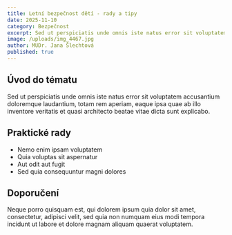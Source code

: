 ```yaml
---
title: Letní bezpečnost dětí - rady a tipy
date: 2025-11-10
category: Bezpečnost
excerpt: Sed ut perspiciatis unde omnis iste natus error sit voluptatem accusantium doloremque laudantium, totam rem aperiam.
image: /uploads/img_4467.jpg
author: MUDr. Jana Šlechtová
published: true
---
```


## Úvod do tématu

Sed ut perspiciatis unde omnis iste natus error sit voluptatem accusantium doloremque laudantium, totam rem aperiam, eaque ipsa quae ab illo inventore veritatis et quasi architecto beatae vitae dicta sunt explicabo.

## Praktické rady

- Nemo enim ipsam voluptatem
- Quia voluptas sit aspernatur
- Aut odit aut fugit
- Sed quia consequuntur magni dolores

## Doporučení

Neque porro quisquam est, qui dolorem ipsum quia dolor sit amet, consectetur, adipisci velit, sed quia non numquam eius modi tempora incidunt ut labore et dolore magnam aliquam quaerat voluptatem.
